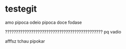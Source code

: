 # testegit

amo pipoca
odeio pipoca doce
fodase

????????????????????????????????????????????? pq vadio

afffsz tchau pipokar
